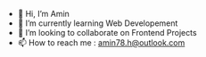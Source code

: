 - 👋 Hi, I’m Amin
- 🌱 I’m currently learning Web Developement
- 💞️ I’m looking to collaborate on Frontend Projects
- 📫 How to reach me : amin78.h@outlook.com

<!---
amin78h/amin78h is a ✨ special ✨ repository because its `README.md` (this file) appears on your GitHub profile.
You can click the Preview link to take a look at your changes.
--->
